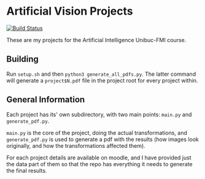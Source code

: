 # Artificial Vision Projects

[![Build Status](https://travis-ci.org/ericpts/artificial_vision.svg?branch=master)](https://travis-ci.org/ericpts/artificial_vision)

These are my projects for the Artificial Intelligence Unibuc-FMI course.

## Building

Run `setup.sh` and then `python3 generate_all_pdfs.py`.
The latter command will generate a `project$N.pdf` file in the project root for every project within.

## General Information
Each project has its' own subdirectory, with two main points: `main.py` and `generate_pdf.py`.

`main.py` is the core of the project, doing the actual transformations, and `generate_pdf.py` is used to generate a pdf with the results (how images look originally, and how the transformations affected them).

For each project details are available on moodle, and I have provided just the data part of them so that the repo has everything it needs to generate the final results.

